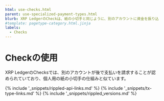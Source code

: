 ```yaml
---
html: use-checks.html
parent: use-specialized-payment-types.html
blurb: XRP LedgerのCheckは、紙の小切手と同じように、別のアカウントに資金を振り込ませることができます。
#template: pagetype-category.html.jinja
labels:
  - Checks
---
```

# Checkの使用

XRP LedgerのChecksでは、別のアカウントが後で支払いを請求することが認められていており、個人用の紙の小切手の仕組みと似ています。

<!--{# common link defs #}-->
{% include '_snippets/rippled-api-links.md' %}
{% include '_snippets/tx-type-links.md' %}
{% include '_snippets/rippled_versions.md' %}
